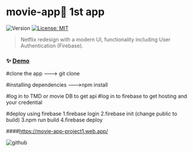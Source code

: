 


#  movie-app👋 1st app
<p>
  <img alt="Version" src="https://img.shields.io/badge/version-0.1.0-blue.svg?cacheSeconds=2592000" />
  <a href="#" target="_blank">
    <img alt="License: MIT" src="https://img.shields.io/badge/License-MIT-yellow.svg" />
  </a>
</p>

> Netflix redesign with a modern UI, functionality including User Authentication (Firebase).

### ✨ [Demo](https://movie-app-project1.web.app/)

#clone the app
---> git clone <linK>

#installing dependencies
--->npm install

#log in to TMD or movie DB to get api
#log in to firebase to get hosting and your credential

#deploy using firebase
1.firebase login
2.firebase init
(change public to build)
3.npm run build
4.firebase deploy



####https://movie-app-project1.web.app/

![github](https://user-images.githubusercontent.com/75755882/116940379-8e647a00-ac76-11eb-9acc-8a9061eb3fe1.png)


